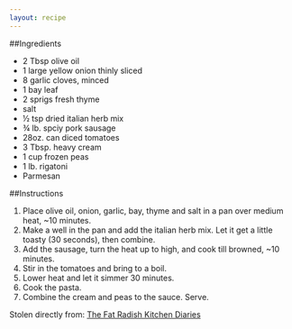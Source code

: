 ```yaml
---
layout: recipe
---
```


##Ingredients
- 2 Tbsp olive oil
- 1 large yellow onion thinly sliced
- 8 garlic cloves, minced
- 1 bay leaf
- 2 sprigs fresh thyme
- salt
- &frac12; tsp dried italian herb mix
- &frac34; lb. spciy pork sausage
- 28oz. can diced tomatoes
- 3 Tbsp. heavy cream
- 1 cup frozen peas
- 1 lb. rigatoni
- Parmesan

##Instructions
1. Place olive oil, onion, garlic, bay, thyme and salt in a pan over medium heat, ~10 minutes.
2. Make a well in the pan and add the italian herb mix. Let it get a little toasty (30 seconds), then combine.
3. Add the sausage, turn the heat up to high, and cook till browned, ~10 minutes.
4. Stir in the tomatoes and bring to a boil.
5. Lower heat and let it simmer 30 minutes.
6. Cook the pasta.
7. Combine the cream and peas to the sauce. Serve.

Stolen directly from: [The Fat Radish Kitchen Diaries](http://www.amazon.com/The-Fat-Radish-Kitchen-Diaries/dp/0847843343?tag=food52-20)